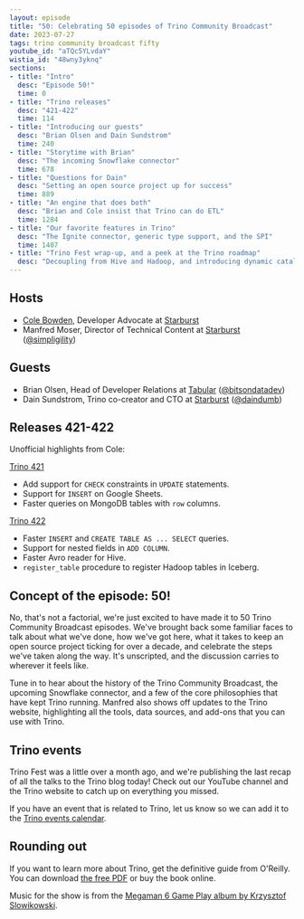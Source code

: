 ```yaml
---
layout: episode
title: "50: Celebrating 50 episodes of Trino Community Broadcast"
date: 2023-07-27
tags: trino community broadcast fifty
youtube_id: "aTQc5YLvdaY"
wistia_id: "48wny3yknq"
sections:
- title: "Intro"
  desc: "Episode 50!"
  time: 0
- title: "Trino releases"
  desc: "421-422"
  time: 114
- title: "Introducing our guests"
  desc: "Brian Olsen and Dain Sundstrom"
  time: 240
- title: "Storytime with Brian"
  desc: "The incoming Snowflake connector"
  time: 678
- title: "Questions for Dain"
  desc: "Setting an open source project up for success"
  time: 889
- title: "An engine that does both"
  desc: "Brian and Cole insist that Trino can do ETL"
  time: 1284
- title: "Our favorite features in Trino"
  desc: "The Ignite connector, generic type support, and the SPI"
  time: 1407
- title: "Trino Fest wrap-up, and a peek at the Trino roadmap"
  desc: "Decoupling from Hive and Hadoop, and introducing dynamic catalogs"
---
```


## Hosts

* [Cole Bowden](https://www.linkedin.com/in/cole-m-bowden), Developer Advocate
  at [Starburst](https://starburst.io)
* Manfred Moser, Director of Technical Content at
  [Starburst](https://starburst.io)
  ([@simpligility](https://twitter.com/simpligility))

## Guests

* Brian Olsen, Head of Developer Relations at [Tabular](https://tabular.io/)
  ([@bitsondatadev](https://twitter.com/bitsondatadev))
* Dain Sundstrom, Trino co-creator and CTO at [Starburst](https://starburst.io)
  ([@daindumb](https://twitter.com/daindumb))

## Releases 421-422

Unofficial highlights from Cole:

[Trino 421](https://trino.io/docs/current/release/release-421.html)

* Add support for `CHECK` constraints in `UPDATE` statements.
* Support for `INSERT` on Google Sheets.
* Faster queries on MongoDB tables with `row` columns.

[Trino 422](https://trino.io/docs/current/release/release-422.html)

* Faster `INSERT` and `CREATE TABLE AS ... SELECT` queries.
* Support for nested fields in `ADD COLUMN`.
* Faster Avro reader for Hive.
* `register_table` procedure to register Hadoop tables in Iceberg.

## Concept of the episode: 50!

No, that's not a factorial, we're just excited to have made it to 50 Trino
Community Broadcast episodes. We've brought back some familiar faces to talk
about what we've done, how we've got here, what it takes to keep an open source
project ticking for over a decade, and celebrate the steps we've taken along
the way. It's unscripted, and the discussion carries to wherever it feels like.

Tune in to hear about the history of the Trino Community Broadcast, the upcoming
Snowflake connector, and a few of the core philosophies that have kept Trino
running. Manfred also shows off updates to the Trino website, highlighting all
the tools, data sources, and add-ons that you can use with Trino.

## Trino events

Trino Fest was a little over a month ago, and we're publishing the last recap of
all the talks to the Trino blog today! Check out our YouTube channel and the
Trino website to catch up on everything you missed.

If you have an event that is related to Trino, let us know so we can add it to
the [Trino events calendar]({{site.url}}/community.html#events).

## Rounding out

If you want to learn more about Trino, get the definitive guide from
O'Reilly. You can download
[the free PDF](https://www.starburst.io/info/oreilly-trino-guide/) or
buy the book online.

Music for the show is from the [Megaman 6 Game Play album by Krzysztof
Slowikowski](https://krzysztofslowikowski.bandcamp.com/album/mega-man-6-gp).